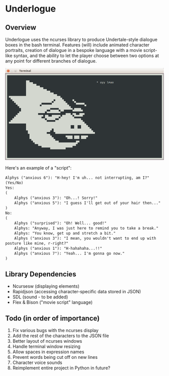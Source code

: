 # Underlogue

Overview
------
Underlogue uses the ncurses library to produce Undertale-style dialogue boxes in the bash terminal. Features (will) include animated character portraits, creation of dialogue in a bespoke language with a movie script-like syntax, and the ability to let the player choose between two options at any point for different branches of dialogue.

![preview](preview.png)

Here's an example of a "script":
~~~~
Alphys ("anxious 6"): "H-hey! I'm uh... not interrupting, am I?" (Yes/No)
Yes:
(
    Alphys ("anxious 3"): "Oh...! Sorry!"
    Alphys ("anxious 5"): "I guess I'll get out of your hair then..."
)
No:
(
    Alphys ("surprised"): "Oh! Well... good!"
    Alphys: "Anyway, I was just here to remind you to take a break."
    Alphys: "You know, get up and stretch a bit."
    Alphys ("anxious 3"): "I mean, you wouldn't want to end up with posture like mine, r-right?"
    Alphys ("anxious 1"): "H-hahahaha...!!"
    Alphys ("anxious 7"): "Yeah... I'm gonna go now."
)
~~~~

Library Dependencies
-------
* Ncursesw (displaying elements)
* Rapidjson (accessing character-specific data stored in JSON)
* SDL (sound - to be added)
* Flex & Bison ("movie script" language)

Todo (in order of importance)
------
1. Fix various bugs with the ncurses display
1. Add the rest of the characters to the JSON file
3. Better layout of ncurses windows
2. Handle terminal window resizing
5. Allow spaces in expression names
4. Prevent words being cut off on new lines
6. Character voice sounds
7. Reimplement entire project in Python in future?
